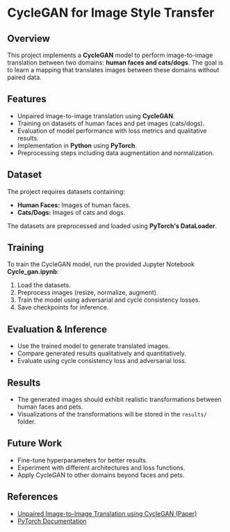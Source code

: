 # CycleGAN for Image Style Transfer

## Overview
This project implements a **CycleGAN** model to perform image-to-image translation between two domains: **human faces and cats/dogs**. The goal is to learn a mapping that translates images between these domains without paired data.

## Features
- Unpaired image-to-image translation using **CycleGAN**.
- Training on datasets of human faces and pet images (cats/dogs).
- Evaluation of model performance with loss metrics and qualitative results.
- Implementation in **Python** using **PyTorch**.
- Preprocessing steps including data augmentation and normalization.

## Dataset
The project requires datasets containing:
- **Human Faces:** Images of human faces.
- **Cats/Dogs:** Images of cats and dogs.

The datasets are preprocessed and loaded using **PyTorch's DataLoader**.

## Training
To train the CycleGAN model, run the provided Jupyter Notebook **Cycle_gan.ipynb**:
1. Load the datasets.
2. Preprocess images (resize, normalize, augment).
3. Train the model using adversarial and cycle consistency losses.
4. Save checkpoints for inference.

## Evaluation & Inference
- Use the trained model to generate translated images.
- Compare generated results qualitatively and quantitatively.
- Evaluate using cycle consistency loss and adversarial loss.

## Results
- The generated images should exhibit realistic transformations between human faces and pets.
- Visualizations of the transformations will be stored in the `results/` folder.

## Future Work
- Fine-tune hyperparameters for better results.
- Experiment with different architectures and loss functions.
- Apply CycleGAN to other domains beyond faces and pets.

## References
- [Unpaired Image-to-Image Translation using CycleGAN (Paper)](https://arxiv.org/abs/1703.10593)
- [PyTorch Documentation](https://pytorch.org/)

